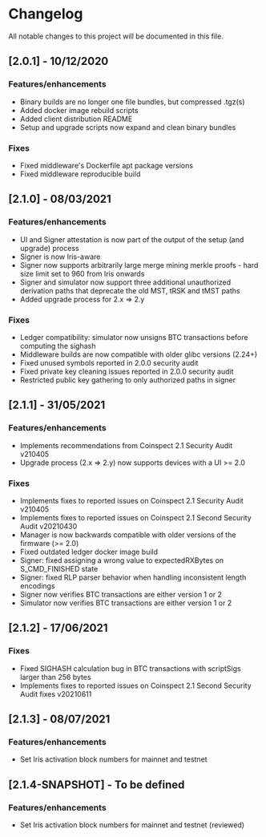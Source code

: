 # Changelog
All notable changes to this project will be documented in this file.

## [2.0.1] - 10/12/2020

### Features/enhancements

- Binary builds are no longer one file bundles, but compressed .tgz(s)
- Added docker image rebuild scripts
- Added client distribution README
- Setup and upgrade scripts now expand and clean binary bundles

### Fixes

- Fixed middleware's Dockerfile apt package versions
- Fixed middleware reproducible build

## [2.1.0] - 08/03/2021

### Features/enhancements

- UI and Signer attestation is now part of the output of the setup (and upgrade) process
- Signer is now Iris-aware
- Signer now supports arbitrarily large merge mining merkle proofs - hard size limit set to 960 from Iris onwards
- Signer and simulator now support three additional unauthorized derivation paths that deprecate the old MST, tRSK and tMST paths
- Added upgrade process for 2.x => 2.y

### Fixes

- Ledger compatibility: simulator now unsigns BTC transactions before computing the sighash 
- Middleware builds are now compatible with older glibc versions (2.24+)
- Fixed unused symbols reported in 2.0.0 security audit
- Fixed private key cleaning issues reported in 2.0.0 security audit
- Restricted public key gathering to only authorized paths in signer

## [2.1.1] - 31/05/2021

### Features/enhancements

- Implements recommendations from Coinspect 2.1 Security Audit v210405
- Upgrade process (2.x => 2.y) now supports devices with a UI >= 2.0

### Fixes

- Implements fixes to reported issues on Coinspect 2.1 Security Audit v210405
- Implements fixes to reported issues on Coinspect 2.1 Second Security Audit v20210430
- Manager is now backwards compatible with older versions of the firmware (>= 2.0)
- Fixed outdated ledger docker image build
- Signer: fixed assigning a wrong value to expectedRXBytes on S_CMD_FINISHED state
- Signer: fixed RLP parser behavior when handling inconsistent length encodings
- Signer now verifies BTC transactions are either version 1 or 2
- Simulator now verifies BTC transactions are either version 1 or 2

## [2.1.2] - 17/06/2021

### Fixes

- Fixed SIGHASH calculation bug in BTC transactions with scriptSigs larger than 256 bytes
- Implements fixes to reported issues on Coinspect 2.1 Second Security Audit fixes v20210611

## [2.1.3] - 08/07/2021

### Features/enhancements

- Set Iris activation block numbers for mainnet and testnet

## [2.1.4-SNAPSHOT] - To be defined

### Features/enhancements

- Set Iris activation block numbers for mainnet and testnet (reviewed)
